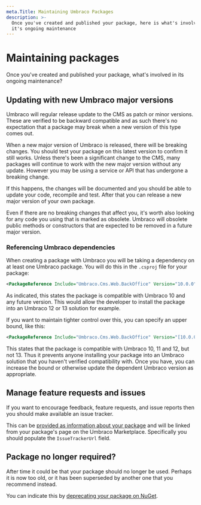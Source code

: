 ```yaml
---
meta.Title: Maintaining Umbraco Packages
description: >-
  Once you've created and published your package, here is what's involved in
  it's ongoing maintenance
---
```


# Maintaining packages

Once you've created and published your package, what's involved in its ongoing maintenance?

## Updating with new Umbraco major versions

Umbraco will regular release update to the CMS as patch or minor versions. These are verified to be backward compatible and as such there's no expectation that a package may break when a new version of this type comes out.

When a new major version of Umbraco is released, there will be breaking changes. You should test your package on this latest version to confirm it still works. Unless there's been a significant change to the CMS, many packages will continue to work with the new major version without any update. However you may be using a service or API that has undergone a breaking change.

If this happens, the changes will be documented and you should be able to update your code, recompile and test. After that you can release a new major version of your own package.

Even if there are no breaking changes that affect you, it's worth also looking for any code you using that is marked as obsolete. Umbraco will obsolete public methods or constructors that are expected to be removed in a future major version.

### Referencing Umbraco dependencies

When creating a package with Umbraco you will be taking a dependency on at least one Umbraco package. You will do this in the `.csproj` file for your package:

```xml
<PackageReference Include="Umbraco.Cms.Web.BackOffice" Version="10.0.0" />
```

As indicated, this states the package is compatible with Umbraco 10 and any future version. This would allow the developer to install the package into an Umbraco 12 or 13 solution for example.

If you want to maintain tighter control over this, you can specify an upper bound, like this:

```xml
<PackageReference Include="Umbraco.Cms.Web.BackOffice" Version="[10.0.0, 13)" />
```

This states that the package is compatible with Umbraco 10, 11 and 12, but not 13. Thus it prevents anyone installing your package into an Umbraco solution that you haven't verified compatibility with.  Once you have, you can increase the bound or otherwise update the dependent Umbraco version as appropriate.

## Manage feature requests and issues

If you want to encourage feedback, feature requests, and issue reports then you should make available an issue tracker.

This can be [provided as information about your package](https://docs.umbraco.com/umbraco-dxp/marketplace/listing-your-package) and will be linked from your package's page on the Umbraco Marketplace. Specifically you should populate the `IssueTrackerUrl` field.

## Package no longer required?

After time it could be that your package should no longer be used. Perhaps it is now too old, or it has been superseded by another one that you recommend instead.

You can indicate this by [deprecating your package on NuGet](https://learn.microsoft.com/en-us/nuget/nuget-org/deprecate-packages).
